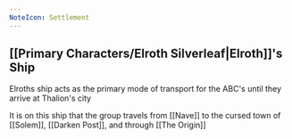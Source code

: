 ```yaml
---
NoteIcon: Settlement
---
```

## [[Primary Characters/Elroth Silverleaf|Elroth]]'s Ship

Elroths ship acts as the primary mode of transport for the ABC's until they arrive at Thalion's city

It is on this ship that the group travels from [[Nave]] to the cursed town of [[Solem]], [[Darken Post]], and through [[The Origin]]